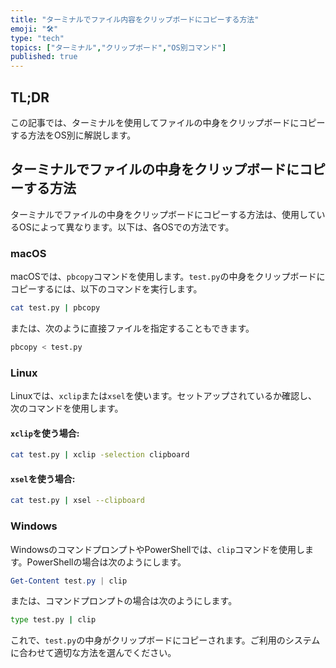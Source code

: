 ```yaml
---
title: "ターミナルでファイル内容をクリップボードにコピーする方法"
emoji: "🛠"
type: "tech"
topics: ["ターミナル","クリップボード","OS別コマンド"]
published: true
---
```


## TL;DR
この記事では、ターミナルを使用してファイルの中身をクリップボードにコピーする方法をOS別に解説します。

## ターミナルでファイルの中身をクリップボードにコピーする方法

ターミナルでファイルの中身をクリップボードにコピーする方法は、使用しているOSによって異なります。以下は、各OSでの方法です。

### macOS
macOSでは、`pbcopy`コマンドを使用します。`test.py`の中身をクリップボードにコピーするには、以下のコマンドを実行します。

```bash
cat test.py | pbcopy
```

または、次のように直接ファイルを指定することもできます。

```bash
pbcopy < test.py
```

### Linux
Linuxでは、`xclip`または`xsel`を使います。セットアップされているか確認し、次のコマンドを使用します。

#### `xclip`を使う場合:

```bash
cat test.py | xclip -selection clipboard
```

#### `xsel`を使う場合:

```bash
cat test.py | xsel --clipboard
```

### Windows
WindowsのコマンドプロンプトやPowerShellでは、`clip`コマンドを使用します。PowerShellの場合は次のようにします。

```powershell
Get-Content test.py | clip
```

または、コマンドプロンプトの場合は次のようにします。

```cmd
type test.py | clip
```

これで、`test.py`の中身がクリップボードにコピーされます。ご利用のシステムに合わせて適切な方法を選んでください。